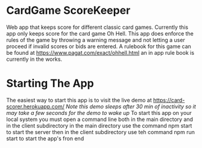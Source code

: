 # CardGame ScoreKeeper
 Web app that keeps score for different classic card games.
 Currently this app only keeps score for the card game Oh Hell.
 This app does enforce the rules of the game by throwing a warning message and not letting a user proceed if invalid scores or bids are entered.
 A rulebook for this game can be found at https://www.pagat.com/exact/ohhell.html an in app rule book is currently in the works.
 
# Starting The App
 The easiest way to start this app is to visit the live demo at https://card-scorer.herokuapp.com/ 
 *Note this demo sleeps after 30 min of inactivity so it may take a few seconds for the demo to wake up*
 To start this app on your local system you must open a command line both in the main directory and in the client subdirectory 
 in the main directory use the command npm start to start the server then in the client subdirectory use teh command npm run start to start the app's fron end 

